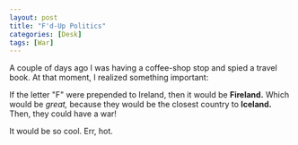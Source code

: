 ```yaml
---
layout: post
title: "F'd-Up Politics"
categories: [Desk]
tags: [War]
---
```

A couple of days ago I was having a coffee-shop stop and spied a travel book. At that moment, I realized something important:

If the letter "F" were prepended to Ireland, then it would be <b>Fireland.</b> Which would be <i>great,</i> because they would be the closest country to <b>Iceland.</b> Then, they could have a war!

It would be so cool. Err, hot.
